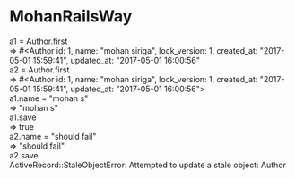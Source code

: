 # MohanRailsWay

a1 = Author.first  
=> #<Author id: 1, name: "mohan siriga", lock_version: 1, created_at: "2017-05-01 15:59:41", updated_at: "2017-05-01 16:00:56"    
a2 = Author.first  
=> #<Author id: 1, name: "mohan siriga", lock_version: 1, created_at: "2017-05-01 15:59:41", updated_at: "2017-05-01 16:00:56">  
a1.name = "mohan s"  
=> "mohan s"  
a1.save  
=> true  
a2.name = "should fail"  
=> "should fail"  
a2.save  
ActiveRecord::StaleObjectError: Attempted to update a stale object: Author  
